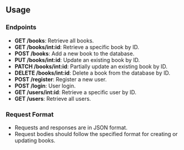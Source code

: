 Usage
-----

### Endpoints

*   **GET /books**: Retrieve all books.
*   **GET /books/int:id**: Retrieve a specific book by ID.
*   **POST /books**: Add a new book to the database.
*   **PUT /books/int:id**: Update an existing book by ID.
*   **PATCH /books/int:id**: Partially update an existing book by ID.
*   **DELETE /books/int:id**: Delete a book from the database by ID.
*   **POST /register**: Register a new user.
*   **POST /login**: User login.
*   **GET /users/int:id**: Retrieve a specific user by ID.
*   **GET /users**: Retrieve all users.

### Request Format

*   Requests and responses are in JSON format.
*   Request bodies should follow the specified format for creating or updating books.